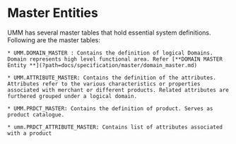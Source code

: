 # Master Entities

UMM has several master tables that hold essential system definitions. Following are the master tables:

    * UMM.DOMAIN_MASTER : Contains the definition of logical Domains. Domain represents high level functional area. Refer [**DOMAIN MASTER Entity **](?path=docs/specification/master/domain_master.md)

    * UMM.ATTRIBUTE_MASTER: Contains the definition of the attributes. Attributes refer to the various characteristics or properties associated with merchant or different products. Related attributes are furthered grouped under a logical domain. 

    * UMM.PRDCT_MASTER: Contains the definition of product. Serves as product catalogue.  

    * umm.PRDCT_ATTRIBUTE_MASTER: Contains list of attributes associated with a product